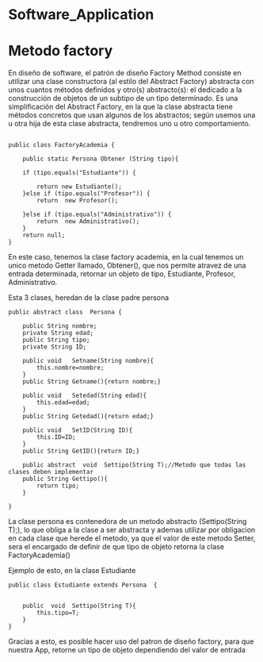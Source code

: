 # Software_Application #


# Metodo factory #
En diseño de software, el patrón de diseño Factory Method consiste en utilizar una clase constructora (al estilo del Abstract Factory) abstracta con unos cuantos métodos definidos y otro(s) abstracto(s): el dedicado a la construcción de objetos de un subtipo de un tipo determinado. Es una simplificación del Abstract Factory, en la que la clase abstracta tiene métodos concretos que usan algunos de los abstractos; según usemos una u otra hija de esta clase abstracta, tendremos uno u otro comportamiento.


```

public class FactoryAcademia {

    public static Persona Obtener (String tipo){

    if (tipo.equals("Estudiante")) {

        return new Estudiante();
    }else if (tipo.equals("Profesor")) {
        return  new Profesor();

    }else if (tipo.equals("Administrativo")) {
        return  new Administrativo();
    }
    return null;
}

``` 

En este caso, tenemos la clase factory academia, en la cual tenemos un unico metodo Getter llamado, Obtener(), que nos permite atravez de una entrada determinada, retornar un objeto de tipo, Estudiante, Profesor, Administrativo.

Esta 3 clases, heredan de la clase padre persona 
``` 
public abstract class  Persona {

    public String nombre;
    private String edad;
    public String tipo;
    private String ID;

    public void   Setname(String nombre){
        this.nombre=nombre;
    }
    public String Getname(){return nombre;}

    public void   Setedad(String edad){
        this.edad=edad;
    }
    public String Getedad(){return edad;}

    public void   SetID(String ID){
        this.ID=ID;
    }
    public String GetID(){return ID;}

    public abstract  void  Settipo(String T);//Metodo que todas las clases deben implementar
    public String Gettipo(){
        return tipo;
    }

}
``` 


La clase persona es contenedora de un metodo abstracto (Settipo(String T);), lo que obliga a la clase a ser abstracta y ademas  utilizar por obligacion en cada clase que herede el metodo, ya que el valor de este metodo Setter, sera el encargado de definir de que tipo de objeto retorna la clase FactoryAcademia()

Ejemplo de esto, en la clase Estudiante
``` 
public class Estudiante extends Persona  {


    public  void  Settipo(String T){
        this.tipo=T;
    }
}

``` 

Gracias a esto, es posible hacer uso del patron de diseño factory, para que nuestra App, retorne un tipo de objeto  dependiendo del valor de entrada
